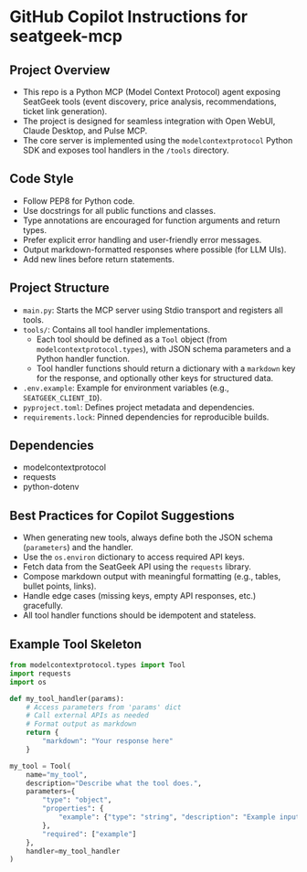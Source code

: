 # GitHub Copilot Instructions for seatgeek-mcp

## Project Overview

- This repo is a Python MCP (Model Context Protocol) agent exposing SeatGeek tools (event discovery, price analysis, recommendations, ticket link generation).
- The project is designed for seamless integration with Open WebUI, Claude Desktop, and Pulse MCP.
- The core server is implemented using the `modelcontextprotocol` Python SDK and exposes tool handlers in the `/tools` directory.

## Code Style

- Follow PEP8 for Python code.
- Use docstrings for all public functions and classes.
- Type annotations are encouraged for function arguments and return types.
- Prefer explicit error handling and user-friendly error messages.
- Output markdown-formatted responses where possible (for LLM UIs).
- Add new lines before return statements.

## Project Structure

- `main.py`: Starts the MCP server using Stdio transport and registers all tools.
- `tools/`: Contains all tool handler implementations.
    - Each tool should be defined as a `Tool` object (from `modelcontextprotocol.types`), with JSON schema parameters and a Python handler function.
    - Tool handler functions should return a dictionary with a `markdown` key for the response, and optionally other keys for structured data.
- `.env.example`: Example for environment variables (e.g., `SEATGEEK_CLIENT_ID`).
- `pyproject.toml`: Defines project metadata and dependencies.
- `requirements.lock`: Pinned dependencies for reproducible builds.

## Dependencies

- modelcontextprotocol
- requests
- python-dotenv

## Best Practices for Copilot Suggestions

- When generating new tools, always define both the JSON schema (`parameters`) and the handler.
- Use the `os.environ` dictionary to access required API keys.
- Fetch data from the SeatGeek API using the `requests` library.
- Compose markdown output with meaningful formatting (e.g., tables, bullet points, links).
- Handle edge cases (missing keys, empty API responses, etc.) gracefully.
- All tool handler functions should be idempotent and stateless.

## Example Tool Skeleton

```python
from modelcontextprotocol.types import Tool
import requests
import os

def my_tool_handler(params):
    # Access parameters from 'params' dict
    # Call external APIs as needed
    # Format output as markdown
    return {
        "markdown": "Your response here"
    }

my_tool = Tool(
    name="my_tool",
    description="Describe what the tool does.",
    parameters={
        "type": "object",
        "properties": {
            "example": {"type": "string", "description": "Example input."}
        },
        "required": ["example"]
    },
    handler=my_tool_handler
)
